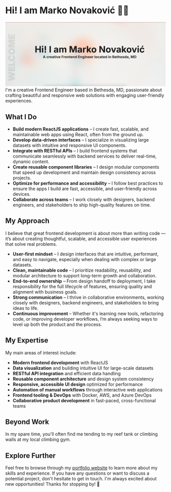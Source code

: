 <h1>Hi! I am Marko Novaković 👨‍💻</h1>
<img src="https://raw.githubusercontent.com/markon87/markon87/main/gh-header-full-banner.jpg" alt="Header Image" />
I'm a creative Frontend Engineer based in Bethesda, MD, passionate about crafting beautiful and responsive web solutions with engaging user-friendly experiences.</p>

<h2>What I Do</h2>
<ul>
    <li><strong>Build modern ReactJS applications</strong> – I create fast, scalable, and maintainable web apps using React, often from the ground up.</li>
    <li><strong>Develop data-driven interfaces</strong> – I specialize in visualizing large datasets with intuitive and responsive UI components.</li>
    <li><strong>Integrate with RESTful APIs</strong> – I build frontend systems that communicate seamlessly with backend services to deliver real-time, dynamic content.</li>
    <li><strong>Create reusable component libraries</strong> – I design modular components that speed up development and maintain design consistency across projects.</li>
    <li><strong>Optimize for performance and accessibility</strong> – I follow best practices to ensure the apps I build are fast, accessible, and user-friendly across devices.</li>
    <li><strong>Collaborate across teams</strong> – I work closely with designers, backend engineers, and stakeholders to ship high-quality features on time.</li>
  </ul>

<h2>My Approach</h2>
<p>I believe that great frontend development is about more than writing code — it’s about creating thoughtful, scalable, and accessible user experiences that solve real problems.</p>
  <ul>
    <li><strong>User-first mindset</strong> – I design interfaces that are intuitive, performant, and easy to navigate, especially when dealing with complex or large datasets.</li>
    <li><strong>Clean, maintainable code</strong> – I prioritize readability, reusability, and modular architecture to support long-term growth and collaboration.</li>
    <li><strong>End-to-end ownership</strong> – From design handoff to deployment, I take responsibility for the full lifecycle of features, ensuring quality and alignment with business goals.</li>
    <li><strong>Strong communication</strong> – I thrive in collaborative environments, working closely with designers, backend engineers, and stakeholders to bring ideas to life.</li>
    <li><strong>Continuous improvement</strong> – Whether it's learning new tools, refactoring code, or improving developer workflows, I’m always seeking ways to level up both the product and the process.</li>
  </ul>

<h2>My Expertise</h2>

<p>My main areas of interest include:</p>
<ul>
<li><strong>Modern frontend development</strong> with ReactJS</li>
<li><strong>Data visualization</strong> and building intuitive UI for large-scale datasets</li>
<li><strong>RESTful API integration</strong> and efficient data handling</li>
<li><strong>Reusable component architecture</strong> and design system consistency</li>
<li><strong>Responsive, accessible UI design</strong> optimized for performance</li>
<li><strong>Automation of manual workflows</strong> through interactive web applications</li>
<li><strong>Frontend tooling & DevOps</strong> with Docker, AWS, and Azure DevOps</li>
<li><strong>Collaborative product development</strong> in fast-paced, cross-functional teams</li>
</ul>

<h2>Beyond Work</h2>
<p>In my spare time, you'll often find me tending to my reef tank or climbing walls at my local climbing gym.</p>

<h2>Explore Further</h2>
<p>Feel free to browse through my <a href="https://markon87.github.io/">portfolio website</a> to learn more about my skills and experience. If you have any questions or want to discuss a potential project, don't hesitate to get in touch. I'm always excited about new opportunities! Thanks for stopping by! 🌟</p>
